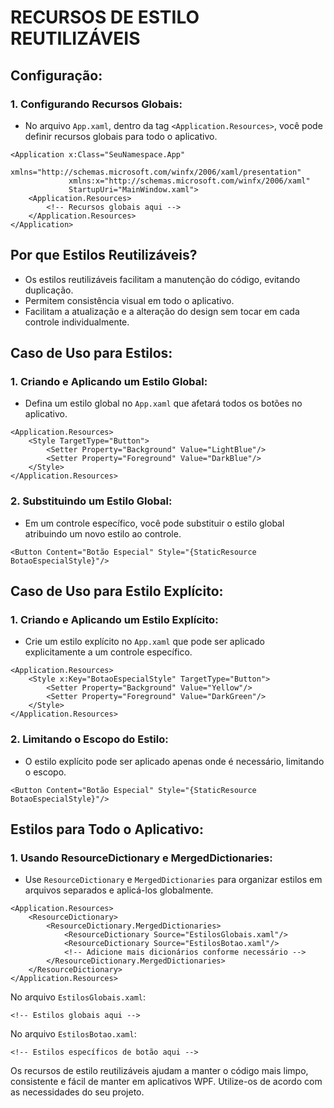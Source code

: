 # RECURSOS DE ESTILO REUTILIZÁVEIS
## Configuração:
### 1. **Configurando Recursos Globais:**
   - No arquivo `App.xaml`, dentro da tag `<Application.Resources>`, você pode definir recursos globais para todo o aplicativo.

```xaml
<Application x:Class="SeuNamespace.App"
             xmlns="http://schemas.microsoft.com/winfx/2006/xaml/presentation"
             xmlns:x="http://schemas.microsoft.com/winfx/2006/xaml"
             StartupUri="MainWindow.xaml">
    <Application.Resources>
        <!-- Recursos globais aqui -->
    </Application.Resources>
</Application>
```

## Por que Estilos Reutilizáveis?
- Os estilos reutilizáveis facilitam a manutenção do código, evitando duplicação.
- Permitem consistência visual em todo o aplicativo.
- Facilitam a atualização e a alteração do design sem tocar em cada controle individualmente.

## Caso de Uso para Estilos:
### 1. **Criando e Aplicando um Estilo Global:**
   - Defina um estilo global no `App.xaml` que afetará todos os botões no aplicativo.

```xaml
<Application.Resources>
    <Style TargetType="Button">
        <Setter Property="Background" Value="LightBlue"/>
        <Setter Property="Foreground" Value="DarkBlue"/>
    </Style>
</Application.Resources>
```

### 2. **Substituindo um Estilo Global:**
   - Em um controle específico, você pode substituir o estilo global atribuindo um novo estilo ao controle.

```xaml
<Button Content="Botão Especial" Style="{StaticResource BotaoEspecialStyle}"/>
```

## Caso de Uso para Estilo Explícito:
### 1. **Criando e Aplicando um Estilo Explícito:**
   - Crie um estilo explícito no `App.xaml` que pode ser aplicado explicitamente a um controle específico.

```xaml
<Application.Resources>
    <Style x:Key="BotaoEspecialStyle" TargetType="Button">
        <Setter Property="Background" Value="Yellow"/>
        <Setter Property="Foreground" Value="DarkGreen"/>
    </Style>
</Application.Resources>
```

### 2. **Limitando o Escopo do Estilo:**
   - O estilo explícito pode ser aplicado apenas onde é necessário, limitando o escopo.

```xaml
<Button Content="Botão Especial" Style="{StaticResource BotaoEspecialStyle}"/>
```

## Estilos para Todo o Aplicativo:
### 1. **Usando ResourceDictionary e MergedDictionaries:**
   - Use `ResourceDictionary` e `MergedDictionaries` para organizar estilos em arquivos separados e aplicá-los globalmente.

```xaml
<Application.Resources>
    <ResourceDictionary>
        <ResourceDictionary.MergedDictionaries>
            <ResourceDictionary Source="EstilosGlobais.xaml"/>
            <ResourceDictionary Source="EstilosBotao.xaml"/>
            <!-- Adicione mais dicionários conforme necessário -->
        </ResourceDictionary.MergedDictionaries>
    </ResourceDictionary>
</Application.Resources>
```

No arquivo `EstilosGlobais.xaml`:

```xaml
<!-- Estilos globais aqui -->
```

No arquivo `EstilosBotao.xaml`:

```xaml
<!-- Estilos específicos de botão aqui -->
```

Os recursos de estilo reutilizáveis ajudam a manter o código mais limpo, consistente e fácil de manter em aplicativos WPF. Utilize-os de acordo com as necessidades do seu projeto. 